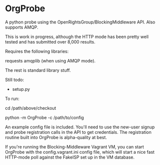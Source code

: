 OrgProbe
========

A python probe using the OpenRightsGroup/BlockingMiddleware API.  Also supports AMQP.

This is work in progress, although the HTTP mode has been pretty well tested and has submitted over 8,000 results.

Requires the following libraries:

requests
amqplib (when using AMQP mode).

The rest is standard library stuff.

Still todo:

* setup.py

To run:

cd /path/above/checkout

python -m OrgProbe -c /path/to/config

An example config file is included.  You'll need to use the new-user signup and probe registration calls in the API to get credentials.  The registration routine built into OrgProbe is alpha-quality at best.

If you're running the Blocking-Middleware Vagrant VM, you can start OrgProbe with the config.vagrant.ini config file, which will start a nice fast HTTP-mode poll against the FakeISP set up in the VM database.




